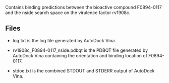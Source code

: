 Contains binding predictions between the bioactive compound F0894-0117 and the nside search space on the virulence factor rv1908c.

## Files

- log.txt is the log file generated by AutoDock Vina.

- rv1908c_F0894-0117_nside.pdbqt is the PDBQT file generated by AutoDock Vina containing the orientation and binding location of F0894-0117.

- stdoe.txt is the combined STDOUT and STDERR output of AutoDock Vina.

